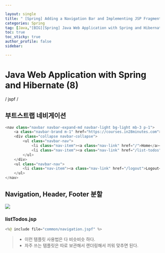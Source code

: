```yaml
---

layout: single
title: " [Spring] Adding a Navigation Bar and Implementing JSP Fragments "
categories: Spring
tag: [Java,"[BIG][Spring] Java Web Application with Spring and Hibernate","[Spring] Adding a Navigation Bar and Implementing JSP Fragments","[Spring] jspf","[Spring] Navigation, Header, Footer 분할"]
toc: true
toc_sticky: true
author_profile: false
sidebar:

---
```

# Java Web Application with Spring and Hibernate (8)

/ jspf /

## 부트스트랩 네비게이션

```java
<nav class="navbar navbar-expand-md navbar-light bg-light mb-3 p-1">  
    <a class="navbar-brand m-1" href="https://courses.in28minutes.com">in28Minutes</a>  
    <div class="collapse navbar-collapse">  
        <ul class="navbar-nav">  
            <li class="nav-item"><a class="nav-link" href="/">Home</a></li>  
            <li class="nav-item"><a class="nav-link" href="/list-todos">Todos</a></li>  
        </ul>  
    </div>  
    <ul class="navbar-nav">  
        <li class="nav-item"><a class="nav-link" href="/logout">Logout</a></li>  
    </ul>  
</nav>
```

## Navigation, Header, Footer 분할

![](https://i.imgur.com/iLkj0Rp.png)

### listTodos.jsp
```java
<%@ include file="common/navigation.jspf" %>
```
>- 이런 템플릿 사용법은 다 비슷비슷 하다.
>- 자주 쓰는 탬플릿은 따로 보관해서 랜더링해서 끼워 맞추면 된다.